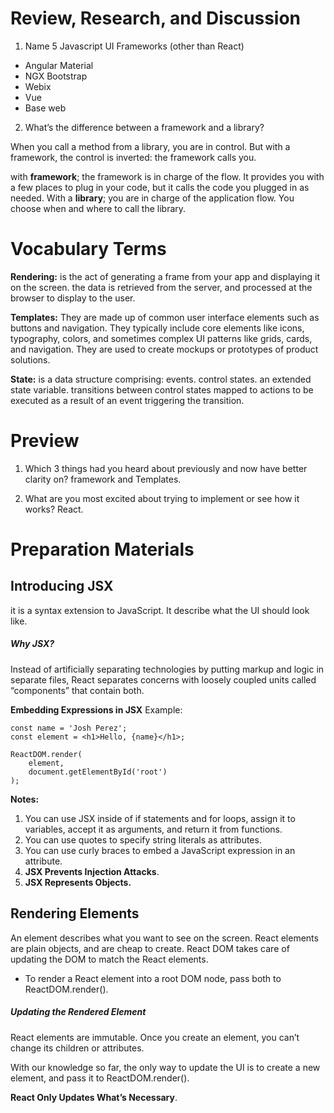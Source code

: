 # Review, Research, and Discussion

1. Name 5 Javascript UI Frameworks (other than React)

* Angular Material
* NGX Bootstrap
* Webix
* Vue
* Base web

2. What’s the difference between a framework and a library?

When you call a method from a library, you are in control. But with a framework, the control is inverted: the framework calls you.

with **framework**; the framework is in charge of the flow. It provides you with a few places to plug in your code, but it calls the code you plugged in as needed. With a **library**; you are in charge of the application flow. You choose when and where to call the library.

# Vocabulary Terms

**Rendering:** is the act of generating a frame from your app and displaying it on the screen. the data is retrieved from the server, and processed at the browser to display to the user.



**Templates:** They are made up of common user interface elements such as buttons and navigation. They typically include core elements like icons, typography, colors, and sometimes complex UI patterns like grids, cards, and navigation. They are used to create mockups or prototypes of product solutions.

**State:**  is a data structure comprising: events. control states. an extended state variable. transitions between control states mapped to actions to be executed as a result of an event triggering the transition.


# Preview 

1. Which 3 things had you heard about previously and now have better clarity on?
framework and Templates. 

2. What are you most excited about trying to implement or see how it works?
React. 

# Preparation Materials

## Introducing JSX
it is a syntax extension to JavaScript. It describe what the UI should look like. 

##### Why JSX?
Instead of artificially separating technologies by putting markup and logic in separate files, React separates concerns with loosely coupled units called “components” that contain both.

**Embedding Expressions in JSX** 
Example:

    const name = 'Josh Perez';
    const element = <h1>Hello, {name}</h1>;

    ReactDOM.render(
        element,
        document.getElementById('root')
    );

**Notes:**
1. You can use JSX inside of if statements and for loops, assign it to variables, accept it as arguments, and return it from functions.
2. You can use quotes to specify string literals as attributes.
3. You can use curly braces to embed a JavaScript expression in an attribute.
4. **JSX Prevents Injection Attacks**.
5. **JSX Represents Objects.**

## Rendering Elements
An element describes what you want to see on the screen. React elements are plain objects, and are cheap to create. React DOM takes care of updating the DOM to match the React elements.

- To render a React element into a root DOM node, pass both to ReactDOM.render().

##### Updating the Rendered Element
React elements are immutable. Once you create an element, you can’t change its children or attributes. 

With our knowledge so far, the only way to update the UI is to create a new element, and pass it to ReactDOM.render().

**React Only Updates What’s Necessary**.





